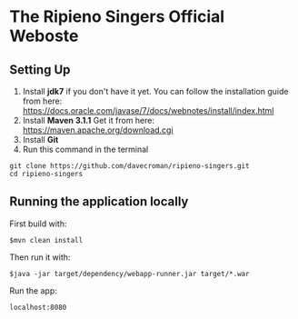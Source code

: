 # The Ripieno Singers Official Weboste

## Setting Up

1. Install **jdk7** if you don't have it yet. You can follow the installation guide from here: https://docs.oracle.com/javase/7/docs/webnotes/install/index.html
2. Install **Maven 3.1.1** Get it from here: https://maven.apache.org/download.cgi
3. Install **Git**
4. Run this command in the terminal

```
git clone https://github.com/davecroman/ripieno-singers.git
cd ripieno-singers
```

## Running the application locally

First build with:

    $mvn clean install

Then run it with:

    $java -jar target/dependency/webapp-runner.jar target/*.war

Run the app:

`localhost:8080`
